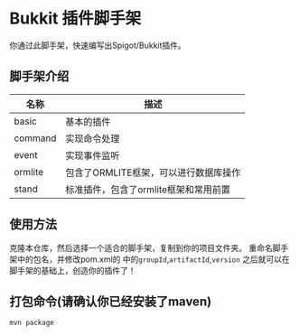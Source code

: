 # Bukkit 插件脚手架

你通过此脚手架，快速编写出Spigot/Bukkit插件。

## 脚手架介绍     
名称|描述
-|-
basic|基本的插件
command|实现命令处理
event|实现事件监听
ormlite|包含了ORMLITE框架，可以进行数据库操作
stand|标准插件，包含了ormlite框架和常用前置

## 使用方法
克隆本仓库，然后选择一个适合的脚手架，复制到你的项目文件夹。
重命名脚手架中的包名，并修改pom.xml的 中的`groupId`,`artifactId`,`version`
之后就可以在脚手架的基础上，创造你的插件了！

## 打包命令(请确认你已经安装了maven)
```
mvn package
```

